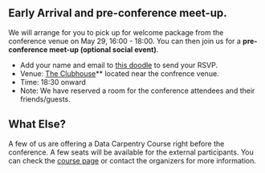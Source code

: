 ## Early Arrival and pre-conference meet-up.

We will arrange for you to pick up for welcome package from the conference venue on May 29, 16:00 - 18:00. You can then join us for a **pre-conference meet-up (optional social event)**.

- Add your name and email to [this doodle](https://doodle.com/poll/37i357fyd8ard9d6) to send your RSVP.
- Venue: [The Clubhouse](https://goo.gl/maps/kDyypb2bbmq)** located near the confrence venue.
- Time: 18:30 onward
- Note: We have reserved a room for the conference attendees and their friends/guests.

## What Else?

A few of us are offering a Data Carpentry Course right before the conference. A few seats will be available for the external participants. You can check the [course page](https://malvikasharan.github.io/2018-05-28-Dublin) or contact the organizers for more information.


